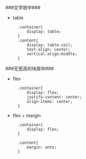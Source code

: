 ###文字居中###

- table

        .container{
            display: table;
        }
        .content{
            display: table-ceil;
            text-align: center;
            vertical-align:middle;
        }


###无宽高的块居中###

- flex

        .container{
            display: flex;
            justify-content: center;
            align-items: center;
        }

- flex + margin

        .container{
            display: flex;
        }

        .content{
            margin: anto;
        }
